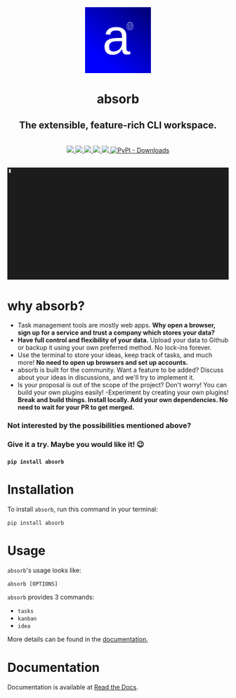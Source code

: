 <div align="center">
<img src = "static/logo.png" width = "150" height = "150">
<h1>absorb</h1>
<h2>The extensible, feature-rich CLI workspace.</h2>
<br>
<a href = "https://pypi.org/project/absorb/">
<img src = "https://img.shields.io/pypi/v/absorb.svg">
</a>
<a href = "https://absorb.readthedocs.io">
<img src = "https://readthedocs.org/projects/absorb/badge/?version=latest">
</a>
<a href="https://codecov.io/gh/burntcarrot/absorb">
<img src="https://codecov.io/gh/burntcarrot/absorb/branch/main/graph/badge.svg?token=RYGS24J9AC"/>
</a>
<a href = "https://github.com/burntcarrot/absorb/actions?workflow=Tests">
<img src = "https://github.com/burntcarrot/absorb/workflows/Tests/badge.svg">
</a>
<a href = "https://github.com/burntcarrot/absorb/CODE_OF_CONDUCT.md">
<img src = "https://img.shields.io/badge/Contributor%20Covenant-2.0-4baaaa.svg">
</a>
<a href = "https://pypi.org/project/absorb/">
<img alt="PyPI - Downloads" src="https://img.shields.io/pypi/dm/absorb?color=%23000fff">
</a>
<br><br>
</div>


![absorb preview](static/absorb-idea.gif)

# why absorb?

- Task management tools are mostly web apps. **Why open a browser, sign up for a service and trust a company which stores your data?**
- **Have full control and flexibility of your data.** Upload your data to Github or backup it using your own preferred method. No lock-ins forever.
- Use the terminal to store your ideas, keep track of tasks, and much more! **No need to open up browsers and set up accounts.**
- absorb is built for the community. Want a feature to be added? Discuss about your ideas in discussions, and we'll try to implement it.
- Is your proposal is out of the scope of the project? Don't worry! You can build your own plugins easily!
-Experiment by creating your own plugins! **Break and build things. Install locally. Add your own dependencies. No need to wait for your PR to get merged.**


### Not interested by the possibilities mentioned above?

### Give it a try. Maybe you would like it! 😉

#### `pip install absorb`



# Installation

To install `absorb`, run this command in your terminal:

```
pip install absorb
```

# Usage

`absorb`'s usage looks like:

```
absorb [OPTIONS]
```

`absorb` provides 3 commands:
- `tasks`
- `kanban`
- `idea`

More details can be found in the [documentation.](https://absorb.readthedocs.io)

# Documentation

Documentation is available at [Read the Docs](https://absorb.readthedocs.io).
